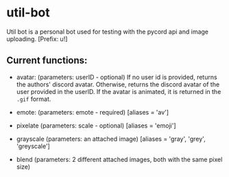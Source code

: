 # util-bot

Util bot is a personal bot used for testing with the pycord api and image uploading. [Prefix: u!]

## Current functions:
* avatar: (parameters: userID - optional) If no user id is provided, returns the authors' discord avatar. Otherwise, returns the discord avatar of the user provided in the userID. If the avatar is animated, it is returned in the `.gif` format.

* emote: (parameters: emote - required) [aliases = 'av']

* pixelate (parameters: scale - optional) [aliases = 'emoji']

* grayscale (parameters: an attached image) [aliases = 'gray', 'grey', 'greyscale']

* blend (parameters: 2 different attached images, both with the same pixel size) 
